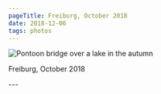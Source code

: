 ```yaml
---
pageTitle: Freiburg, October 2018
date: 2018-12-06
tags: photos
---
```

<p><img src="/assets/images/45758375092_a8d5aaedfa_o.jpg" alt="Pontoon bridge over a lake in the autumn"></p>
<p>Freiburg, October 2018</p>
---
